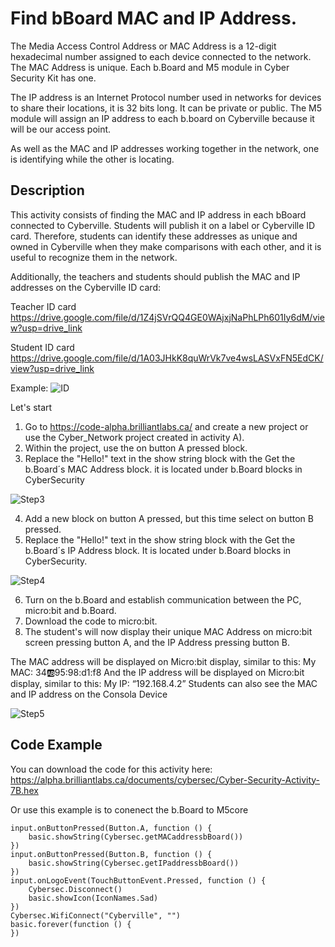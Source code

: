 # Find bBoard MAC and IP Address.
The Media Access Control Address or MAC Address is a 12-digit hexadecimal number assigned to each device connected to the network. The MAC Address is unique. Each b.Board and M5 module in Cyber Security Kit has one.

The IP address is an Internet Protocol number used in networks for devices to share their locations, it is 32 bits long. It can be private or public.
The M5 module will assign an IP address to each b.board on Cyberville because it will be our access point.

As well as the MAC and IP addresses working together in the network, one is identifying while the other is locating.

## Description
This activity consists of finding the MAC and IP address in each bBoard connected to Cyberville. Students will publish it on a label or Cyberville ID card. Therefore, students can identify these addresses as unique and owned in Cyberville when they make comparisons with each other, and it is useful to recognize them in the network.

Additionally, the teachers and students should publish the MAC and IP addresses on the Cyberville ID  card:

Teacher ID card
https://drive.google.com/file/d/1Z4jSVrQQ4GE0WAjxjNaPhLPh601Iy6dM/view?usp=drive_link

Student ID card
https://drive.google.com/file/d/1A03JHkK8quWrVk7ve4wsLASVxFN5EdCK/view?usp=drive_link

Example:
![ID]("docs/static/mb/projects/bboard-tutorials-cyberville/Networking/2_MAC_IP/ID.png?raw=true "ID")

Let's start
1) Go to https://code-alpha.brilliantlabs.ca/ and create a new project or use the Cyber_Network project created in activity A).
2) Within the project, use the on button A pressed block.
3) Replace the "Hello!" text in the show string block with the Get the b.Board´s MAC Address block. it is located under b.Board blocks in CyberSecurity 

![Step3]("docs/static/mb/projects/bboard-tutorials-cyberville/Networking/2_MAC_IP/Step3.png?raw=true "Step3")

4) Add a new block on button A pressed, but this time select on button B pressed.
5) Replace the "Hello!" text in the show string block with the Get the b.Board´s IP Address block. It is located under b.Board blocks in CyberSecurity.

![Step4]("docs/static/mb/projects/bboard-tutorials-cyberville/Networking/2_MAC_IP/Step4.png?raw=true "Step4")

6) Turn on the b.Board and establish communication between the PC, micro:bit and b.Board.
7) Download the code to micro:bit.
8) The student's will now display their unique MAC Address on micro:bit screen pressing button A, and the IP Address pressing button B.

The MAC address will be displayed on Micro:bit display, similar to this:
My MAC: 34:ab:95:98:d1:f8
And the IP address will be displayed on Micro:bit display, similar to this:
My IP: “192.168.4.2”
Students can also see the MAC and IP address on the Consola Device

![Step5]("docs/static/mb/projects/bboard-tutorials-cyberville/Networking/2_MAC_IP/Step5.png?raw=true "Step5")


## Code Example

You can download the code for this activity here:
https://alpha.brilliantlabs.ca/documents/cybersec/Cyber-Security-Activity-7B.hex

Or use this example is to conenect the b.Board to M5core

```blocks
input.onButtonPressed(Button.A, function () {
    basic.showString(Cybersec.getMACaddressbBoard())
})
input.onButtonPressed(Button.B, function () {
    basic.showString(Cybersec.getIPaddressbBoard())
})
input.onLogoEvent(TouchButtonEvent.Pressed, function () {
    Cybersec.Disconnect()
    basic.showIcon(IconNames.Sad)
})
Cybersec.WifiConnect("Cyberville", "")
basic.forever(function () {
})
```
